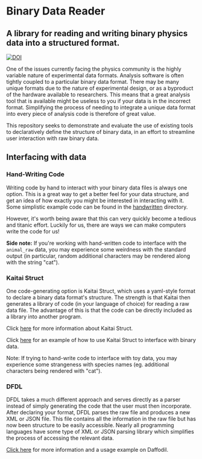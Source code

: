# Binary Data Reader

## A library for reading and writing binary physics data into a structured format.

[![DOI](https://zenodo.org/badge/DOI/10.5281/zenodo.1479913.svg)](https://doi.org/10.5281/zenodo.1479913)

One of the issues currently facing the physics community is the highly variable nature of experimental data formats. Analysis software is often tightly coupled to a particular binary data format. There may be many unique formats due to the nature of experimental design, or as a byproduct of the hardware available to researchers. This means that a great analysis tool that is available might be useless to you if your data is in the incorrect format. Simplifying the process of needing to integrate a unique data format into every piece of analysis code is therefore of great value. 

This repository seeks to demonstrate and evaluate the use of existing tools to declaratively define the structure of binary data, in an effort to streamline user interaction with raw binary data.

## Interfacing with data

### Hand-Writing Code

Writing code by hand to interact with your binary data files is always one option. This is a great way to get a better feel for your data structure, and get an idea of how exactly you might be interested in interacting with it. Some simplistic example code can be found in the [handwritten](handwritten/) directory.  

However, it's worth being aware that this can very quickly become a tedious and titanic effort. Luckily for us, there are ways we can make computers write the code for us!

**Side note:** If you're working with hand-written code to interface with the `animal_raw` data, you may experience some weirdness with the standard output (in particular, random additional characters may be rendered along with the string "cat").

### Kaitai Struct

One code-generating option is Kaitai Struct, which uses a yaml-style format to declare a binary data format's structure. The strength is that Kaitai then generates a library of code (in your language of choice) for reading a raw data file. The advantage of this is that the code can be directly included as a library into another program. 

Click [here](kaitai/) for more information about Kaitai Struct.

Click [here](kaitai/simple-example) for an example of how to use Kaitai Struct to interface with binary data.

Note: If trying to hand-write code to interface with toy data, you may experience some strangeness with species names (eg. additional characters being rendered with "cat").

### DFDL

DFDL takes a much different approach and serves directly as a parser instead of simply generating the code that the user must then incorporate. After declaring your format, DFDL parses the raw file and produces a new XML or JSON file. This file contains all the information in the raw file but has now been structure to be easily accessible. Nearly all programming languages have some type of XML or JSON parsing library which simplifies the process of accessing the relevant data. 

[Click here](dfdl/README.md) for more information and a usage example on Daffodil.
